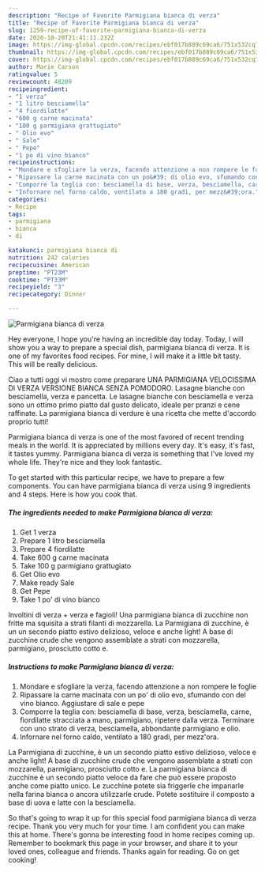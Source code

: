 ```yaml
---
description: "Recipe of Favorite Parmigiana bianca di verza"
title: "Recipe of Favorite Parmigiana bianca di verza"
slug: 1259-recipe-of-favorite-parmigiana-bianca-di-verza
date: 2020-10-20T21:41:11.232Z
image: https://img-global.cpcdn.com/recipes/ebf017b889c69ca6/751x532cq70/parmigiana-bianca-di-verza-recipe-main-photo.jpg
thumbnail: https://img-global.cpcdn.com/recipes/ebf017b889c69ca6/751x532cq70/parmigiana-bianca-di-verza-recipe-main-photo.jpg
cover: https://img-global.cpcdn.com/recipes/ebf017b889c69ca6/751x532cq70/parmigiana-bianca-di-verza-recipe-main-photo.jpg
author: Marie Carson
ratingvalue: 5
reviewcount: 48209
recipeingredient:
- "1 verza"
- "1 litro besciamella"
- "4 fiordilatte"
- "600 g carne macinata"
- "100 g parmigiano grattugiato"
- " Olio evo"
- " Sale"
- " Pepe"
- "1 po di vino bianco"
recipeinstructions:
- "Mondare e sfogliare la verza, facendo attenzione a non rompere le foglie"
- "Ripassare la carne macinata con un po&#39; di olio evo, sfumando con del vino bianco. Aggiustare di sale e pepe"
- "Comporre la teglia con: besciamella di base, verza, besciamella, carne, fiordilatte stracciata a mano, parmigiano, ripetere dalla verza. Terminare con uno strato di verza, besciamella, abbondante parmigiano e olio."
- "Infornare nel forno caldo, ventilato a 180 gradi, per mezz&#39;ora."
categories:
- Recipe
tags:
- parmigiana
- bianca
- di

katakunci: parmigiana bianca di 
nutrition: 242 calories
recipecuisine: American
preptime: "PT23M"
cooktime: "PT33M"
recipeyield: "3"
recipecategory: Dinner

---
```



![Parmigiana bianca di verza](https://img-global.cpcdn.com/recipes/ebf017b889c69ca6/751x532cq70/parmigiana-bianca-di-verza-recipe-main-photo.jpg)

Hey everyone, I hope you're having an incredible day today. Today, I will show you a way to prepare a special dish, parmigiana bianca di verza. It is one of my favorites food recipes. For mine, I will make it a little bit tasty. This will be really delicious.

Ciao a tutti oggi vi mostro come preparare UNA PARMIGIANA VELOCISSIMA DI VERZA VERSIONE BIANCA SENZA POMODORO. Lasagne bianche con besciamella, verza e pancetta. Le lasagne bianche con besciamella e verza sono un ottimo primo piatto dal gusto delicato, ideale per pranzi e cene raffinate. La parmigiana bianca di verdure è una ricetta che mette d&#39;accordo proprio tutti!

Parmigiana bianca di verza is one of the most favored of recent trending meals in the world. It is appreciated by millions every day. It's easy, it's fast, it tastes yummy. Parmigiana bianca di verza is something that I've loved my whole life. They're nice and they look fantastic.


To get started with this particular recipe, we have to prepare a few components. You can have parmigiana bianca di verza using 9 ingredients and 4 steps. Here is how you cook that.

<!--inarticleads1-->

##### The ingredients needed to make Parmigiana bianca di verza:

1. Get 1 verza
1. Prepare 1 litro besciamella
1. Prepare 4 fiordilatte
1. Take 600 g carne macinata
1. Take 100 g parmigiano grattugiato
1. Get  Olio evo
1. Make ready  Sale
1. Get  Pepe
1. Take 1 po&#39; di vino bianco


Involtini di verza + verza e fagioli! Una parmigiana bianca di zucchine non fritte ma squisita a strati filanti di mozzarella. La Parmigiana di zucchine, è un un secondo piatto estivo delizioso, veloce e anche light! A base di zucchine crude che vengono assemblate a strati con mozzarella, parmigiano, prosciutto cotto e. 

<!--inarticleads2-->

##### Instructions to make Parmigiana bianca di verza:

1. Mondare e sfogliare la verza, facendo attenzione a non rompere le foglie
1. Ripassare la carne macinata con un po&#39; di olio evo, sfumando con del vino bianco. Aggiustare di sale e pepe
1. Comporre la teglia con: besciamella di base, verza, besciamella, carne, fiordilatte stracciata a mano, parmigiano, ripetere dalla verza. Terminare con uno strato di verza, besciamella, abbondante parmigiano e olio.
1. Infornare nel forno caldo, ventilato a 180 gradi, per mezz&#39;ora.


La Parmigiana di zucchine, è un un secondo piatto estivo delizioso, veloce e anche light! A base di zucchine crude che vengono assemblate a strati con mozzarella, parmigiano, prosciutto cotto e. La parmigiana bianca di zucchine è un secondo piatto veloce da fare che può essere proposto anche come piatto unico. Le zucchine potete sia friggerle che impanarle nella farina bianca o ancora utilizzarle crude. Potete sostituire il composto a base di uova e latte con la besciamella. 

So that's going to wrap it up for this special food parmigiana bianca di verza recipe. Thank you very much for your time. I am confident you can make this at home. There's gonna be interesting food in home recipes coming up. Remember to bookmark this page in your browser, and share it to your loved ones, colleague and friends. Thanks again for reading. Go on get cooking!
